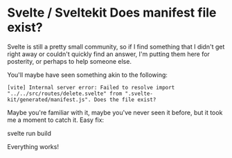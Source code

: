 # Svelte / Sveltekit Does manifest file exist?

Svelte is still a pretty small community, so if I find something that I didn't get right away or couldn't quickly find an answer, I'm putting them here for posterity, or perhaps to help someone else.

You'll maybe have seen something akin to the following:

```
[vite] Internal server error: Failed to resolve import "../../src/routes/delete.svelte" from ".svelte-kit/generated/manifest.js". Does the file exist?
```

Maybe you're familiar with it, maybe you've never seen it before, but it took me a moment to catch it. Easy fix:

svelte run build

Everything works!
